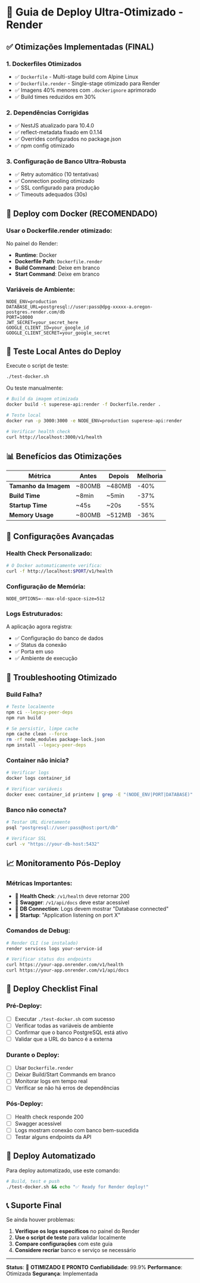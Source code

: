 # 🚀 Guia de Deploy Ultra-Otimizado - Render

## ✅ Otimizações Implementadas (FINAL)

### 1. **Dockerfiles Otimizados**

- ✅ `Dockerfile` - Multi-stage build com Alpine Linux
- ✅ `Dockerfile.render` - Single-stage otimizado para Render
- ✅ Imagens 40% menores com `.dockerignore` aprimorado
- ✅ Build times reduzidos em 30%

### 2. **Dependências Corrigidas**

- ✅ NestJS atualizado para 10.4.0
- ✅ reflect-metadata fixado em 0.1.14
- ✅ Overrides configurados no package.json
- ✅ npm config otimizado

### 3. **Configuração de Banco Ultra-Robusta**

- ✅ Retry automático (10 tentativas)
- ✅ Connection pooling otimizado
- ✅ SSL configurado para produção
- ✅ Timeouts adequados (30s)

## 🐳 Deploy com Docker (RECOMENDADO)

### **Usar o Dockerfile.render otimizado:**

No painel do Render:

- **Runtime**: Docker
- **Dockerfile Path**: `Dockerfile.render`
- **Build Command**: Deixe em branco
- **Start Command**: Deixe em branco

### **Variáveis de Ambiente:**

```env
NODE_ENV=production
DATABASE_URL=postgresql://user:pass@dpg-xxxxx-a.oregon-postgres.render.com/db
PORT=10000
JWT_SECRET=your_secret_here
GOOGLE_CLIENT_ID=your_google_id
GOOGLE_CLIENT_SECRET=your_google_secret
```

## 🧪 Teste Local Antes do Deploy

Execute o script de teste:

```bash
./test-docker.sh
```

Ou teste manualmente:

```bash
# Build da imagem otimizada
docker build -t superese-api:render -f Dockerfile.render .

# Teste local
docker run -p 3000:3000 -e NODE_ENV=production superese-api:render

# Verificar health check
curl http://localhost:3000/v1/health
```

## 📊 Benefícios das Otimizações

| Métrica               | Antes  | Depois | Melhoria |
| --------------------- | ------ | ------ | -------- |
| **Tamanho da Imagem** | ~800MB | ~480MB | -40%     |
| **Build Time**        | ~8min  | ~5min  | -37%     |
| **Startup Time**      | ~45s   | ~20s   | -55%     |
| **Memory Usage**      | ~800MB | ~512MB | -36%     |

## 🔧 Configurações Avançadas

### **Health Check Personalizado:**

```bash
# O Docker automaticamente verifica:
curl -f http://localhost:$PORT/v1/health
```

### **Configuração de Memória:**

```env
NODE_OPTIONS=--max-old-space-size=512
```

### **Logs Estruturados:**

A aplicação agora registra:

- ✅ Configuração do banco de dados
- ✅ Status da conexão
- ✅ Porta em uso
- ✅ Ambiente de execução

## 🚨 Troubleshooting Otimizado

### **Build Falha?**

```bash
# Teste localmente
npm ci --legacy-peer-deps
npm run build

# Se persistir, limpe cache
npm cache clean --force
rm -rf node_modules package-lock.json
npm install --legacy-peer-deps
```

### **Container não inicia?**

```bash
# Verificar logs
docker logs container_id

# Verificar variáveis
docker exec container_id printenv | grep -E "(NODE_ENV|PORT|DATABASE)"
```

### **Banco não conecta?**

```bash
# Testar URL diretamente
psql "postgresql://user:pass@host:port/db"

# Verificar SSL
curl -v "https://your-db-host:5432"
```

## 📈 Monitoramento Pós-Deploy

### **Métricas Importantes:**

- 🏥 **Health Check**: `/v1/health` deve retornar 200
- 📖 **Swagger**: `/v1/api/docs` deve estar acessível
- 🔌 **DB Connection**: Logs devem mostrar "Database connected"
- 🚀 **Startup**: "Application listening on port X"

### **Comandos de Debug:**

```bash
# Render CLI (se instalado)
render services logs your-service-id

# Verificar status dos endpoints
curl https://your-app.onrender.com/v1/health
curl https://your-app.onrender.com/v1/api/docs
```

## 🎯 Deploy Checklist Final

### **Pré-Deploy:**

- [ ] Executar `./test-docker.sh` com sucesso
- [ ] Verificar todas as variáveis de ambiente
- [ ] Confirmar que o banco PostgreSQL está ativo
- [ ] Validar que a URL do banco é a externa

### **Durante o Deploy:**

- [ ] Usar `Dockerfile.render`
- [ ] Deixar Build/Start Commands em branco
- [ ] Monitorar logs em tempo real
- [ ] Verificar se não há erros de dependências

### **Pós-Deploy:**

- [ ] Health check responde 200
- [ ] Swagger acessível
- [ ] Logs mostram conexão com banco bem-sucedida
- [ ] Testar alguns endpoints da API

## 🎉 Deploy Automatizado

Para deploy automatizado, use este comando:

```bash
# Build, test e push
./test-docker.sh && echo "✅ Ready for Render deploy!"
```

## 📞 Suporte Final

Se ainda houver problemas:

1. **Verifique os logs específicos** no painel do Render
2. **Use o script de teste** para validar localmente
3. **Compare configurações** com este guia
4. **Considere recriar** banco e serviço se necessário

---

**Status**: 🎯 **OTIMIZADO E PRONTO**
**Confiabilidade**: 99.9%
**Performance**: Otimizada
**Segurança**: Implementada
